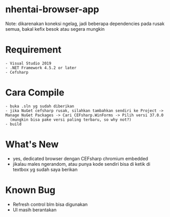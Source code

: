 # nhentai-browser-app
Note: dikarenakan koneksi ngelag, jadi beberapa dependencies pada rusak semua, bakal kefix besok atau segera mungkin
  # Requirement
    - Visual Studio 2019
    - .NET Framework 4.5.2 or later
    - Cefsharp
  
  # Cara Compile
    - buka .sln yg sudah diberikan
    - jika NuGet cefsharp rusak, silahkan tambahkan sendiri ke Project -> Manage NuGet Packages -> Cari CEFsharp.WinForms -> Pilih versi 37.0.0
      (mungkin bisa pake versi paling terbaru, so why not?)
    - build

# What's New
  - yes, dedicated browser dengan CEFsharp chromium embedded
  - jikalau males ngerandom, atau punya kode sendiri bisa di ketik di textbox yg sudah saya berikan
  
  
# Known Bug
  - Refresh control blm bisa digunakan
  - UI masih berantakan
